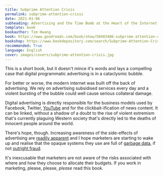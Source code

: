 ```yaml
---
title: Subprime Attention Crisis
permalink: subprime-attention-crisis
date: 2021-01-06
subheading: Advertising and the Time Bomb at the Heart of the Internet
template: book
bookauthor: Tim Hwang
book: https://www.goodreads.com/book/show/50403486-subprime-attention-crisis
bookshop: https://www.bookdepository.com/search/Subprime-Attention-Crisis-Tim-Hwang/9780374538651
recommended: True
language: English
cover: images/covers/subprime-attention-crisis.jpg
---
```


This is a short book, but it doesn't mince it's words and lays a compelling case that digital programmatic advertising is in a cataclysmic bubble.

For better or worse, the modern internet was built off the back of advertising. We rely on advertising subsidised services every day and a violent bursting of the bubble could well cause serious collateral damage.

Digital advertising is directly responsible for the business models used by Facebook, Twitter, [YouTube](https://www.jacquescorbytuech.com/writing/okr-youtube-unintended-consequences) and for the clickbait-ification of news content. It can be linked, without a shadow of a doubt to the rise of violent extremism that's currently plaguing Western society that's directly led to the deaths of innocent people around the world.

There's hope, though. Increasing awareness of the side-effects of advertising are [readily apparent](https://www.jacquescorbytuech.com/reading/the-age-of-surveillance-capitalism) and I hope marketers are starting to wake up and realise that the opaque systems they use are full of [garbage data](https://www.jacquescorbytuech.com/writing/marketers-addicted-bad-data), if not [outright fraud](https://www.mql.fm/002-60-million-60-billion-ad-fraud-question-augustine-fou).

It's inexcusable that marketers are not aware of the risks associated with where and how they choose to allocate their budgets. If you work in marketing, please, please, *please* read this book.